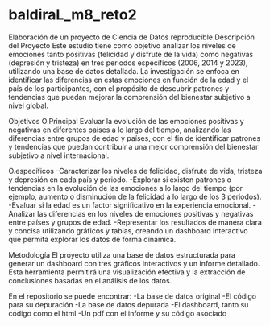 # baldiraL_m8_reto2
Elaboración de un proyecto de Ciencia de Datos reproducible
Descripción del Proyecto
Este estudio tiene como objetivo analizar los niveles de emociones tanto positivas (felicidad y disfrute de la vida) como negativas (depresión y tristeza) en tres periodos específicos (2006, 2014 y 2023), utilizando una base de datos detallada. La investigación se enfoca en identificar las diferencias en estas emociones en función de la edad y el país de los participantes, con el propósito de descubrir patrones y tendencias que puedan mejorar la comprensión del bienestar subjetivo a nivel global.

Objetivos
O.Principal
Evaluar la evolución de las emociones positivas y negativas en diferentes países a lo largo del tiempo, analizando las diferencias entre grupos de edad y países, con el fin de identificar patrones y tendencias que puedan contribuir a una mejor comprensión del bienestar subjetivo a nivel internacional.

O.específicos
-Caracterizar los niveles de felicidad, disfrute de vida, tristeza y depresión en cada país y periodo.
-Explorar si existen patrones o tendencias en la evolución de las emociones a lo largo del tiempo (por ejemplo, aumento o disminución de la felicidad a lo largo de los 3 periodos).
-Evaluar si la edad es un factor significativo en la experiencia emocional.
-Analizar las diferencias en los niveles de emociones positivas y negativas entre países y grupos de edad.
-Representar los resultados de manera clara y concisa utilizando gráficos y tablas, creando un dashboard interactivo que permita explorar los datos de forma dinámica.


Metodología
El proyecto utiliza una base de datos estructurada para generar un dashboard con tres gráficos interactivos y un informe detallado. Esta herramienta permitirá una visualización efectiva y la extracción de conclusiones basadas en el análisis de los datos.

En el repositorio se puede encontrar:
-La base de datos original
-El código para su depuración
-La base de datos depurada
-El dashboard, tanto su código como el html
-Un pdf con el informe y su código asociado
